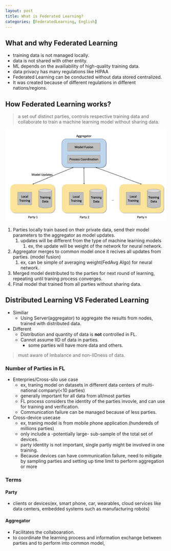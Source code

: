 ```yaml
---
layout: post
title: What is Federated Learning?
categories: [FederatedLearning, English]
---
```


## What and why Federated Learning

- training data is not managed locally.
- data is not shared with other entity.
- ML depends on the availiability of high-quality training data.
- data privacy has many regulations like HIPAA
- Federated Learning can be conducted without data stored centralized.
- It was created because of different regulations in different nations/regions.

## How Federated Learning works?

> a set ouf distinct parties, controls respective training data and collaborate to train a machine learning model without sharing data.

![image1](/images/federatedLearning/federatedlearning_1.png)

1. Parties locally train based on their private data, send their model parameters to the aggregator as model updates.
    1. updates will be different from the type of machine learning models
        1. ex, the update will be weight of the network for     neural network.
2. Aggregator merges to common model once it recives all updates from parties. (model fusion)
    1. ex, can be simple of averaging weight(FedAvg Algo) for neural network.
3. Merged model destributed to the parties for next round of learning, repeating until traning process converges.
4. Final model that trained from all parties without sharing data.

## Distributed Learning VS Federated Learning

- Similiar
  - Using Server(aggregator) to aggregate the results from nodes, trained with distributed data.
- Different
  - Distribution and quantity of data is **not** controlled in FL.
  - Cannot assume IID of data in parties.
    - some parties will have more data and others.

> must aware of Imbalance and non-IIDness of data.

### Number of Parties in FL

- Enterpries/Cross-silo use case
  - ex, traning model on datasets in different data centers of multi-national company(<10 parties)
  - generally important for all data from all/most parties
  - FL process considers the identity of the parties invovle, and can use for training and verification.
  - Communication failure can be managed because of less parties.
- Cross-device usecase
  - ex, traning model is from mobile phone application.(hundereds of millions parties)
  - only include a -potentially large- sub-sample of the total set of devices.
  - party identity is not important, single partiy might be involved in one training.
  - Because devices can have communication failure, need to mitigate by sampling parties and setting up time limit to perform aggregation or more

### Terms

#### Party

- clients or devices(ex, smart phone, car, wearables, cloud services like data centers, embedded systems such as manufacturing robots)

#### Aggregator

- Facilitates the collaboaration.
- to coordinate the learning process and information exchange between parties and to perform into common model,

